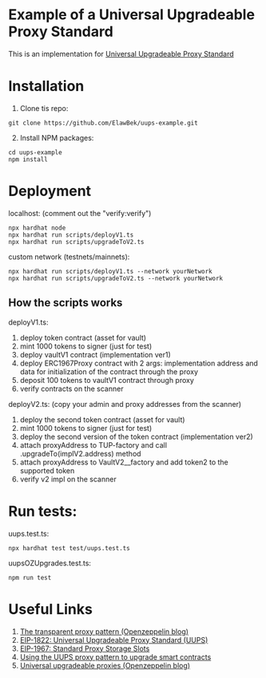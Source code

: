# Example of a Universal Upgradeable Proxy Standard

This is an implementation for [Universal Upgradeable Proxy Standard](https://docs.openzeppelin.com/contracts/4.x/api/proxy#UUPSUpgradeable)

# Installation

1. Clone tis repo:

```shell
git clone https://github.com/ElawBek/uups-example.git
```

2. Install NPM packages:

```shell
cd uups-example
npm install
```

# Deployment

localhost: (comment out the "verify:verify")

```shell
npx hardhat node
npx hardhat run scripts/deployV1.ts
npx hardhat run scripts/upgradeToV2.ts
```

custom network (testnets/mainnets):

```shell
npx hardhat run scripts/deployV1.ts --network yourNetwork
npx hardhat run scripts/upgradeToV2.ts --network yourNetwork
```

## How the scripts works

deployV1.ts:

1. deploy token contract (asset for vault)
2. mint 1000 tokens to signer (just for test)
3. deploy vaultV1 contract (implementation ver1)
4. deploy ERC1967Proxy contract with 2 args: implementation address and data for initialization of the contract through the proxy
5. deposit 100 tokens to vaultV1 contract through proxy
6. verify contracts on the scanner

deployV2.ts: (copy your admin and proxy addresses from the scanner)

1. deploy the second token contract (asset for vault)
2. mint 1000 tokens to signer (just for test)
3. deploy the second version of the token contract (implementation ver2)
4. attach proxyAddress to TUP-factory and call .upgradeTo(implV2.address) method
5. attach proxyAddress to VaultV2\_\_factory and add token2 to the supported token
6. verify v2 impl on the scanner

# Run tests:

uups.test.ts:

```shell
npx hardhat test test/uups.test.ts
```

uupsOZUpgrades.test.ts:

```shell
npm run test
```

# Useful Links

1. [The transparent proxy pattern (Openzeppelin blog)](https://blog.openzeppelin.com/the-transparent-proxy-pattern/)
2. [EIP-1822: Universal Upgradeable Proxy Standard (UUPS)](https://eips.ethereum.org/EIPS/eip-1822)
3. [EIP-1967: Standard Proxy Storage Slots](https://eips.ethereum.org/EIPS/eip-1967)
4. [Using the UUPS proxy pattern to upgrade smart contracts](https://blog.logrocket.com/using-uups-proxy-pattern-upgrade-smart-contracts/)
5. [Universal upgradeable proxies (Openzeppelin blog)](https://blog.openzeppelin.com/the-state-of-smart-contract-upgrades/#universal-upgradeable-proxies)
